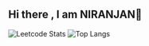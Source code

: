 ## Hi there , I am NIRANJAN👋

![Leetcode Stats](https://leetcard.jacoblin.cool/_niranjanv_?ext=heatmap)
![Top Langs](https://github-readme-stats.vercel.app/api/top-langs/?username=_niranjanv_&layout=compact)
